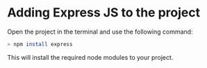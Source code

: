 # Adding Express JS to the project

Open the project in the terminal and use the following command:

```bash
> npm install express
```

This will install the required node modules to your project.